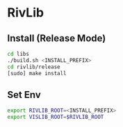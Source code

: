 # RivLib

## Install (Release Mode)

```bash
cd libs
./build.sh <INSTALL_PREFIX>
cd rivlib/release
[sudo] make install
```

## Set Env

```bash
export RIVLIB_ROOT=<INSTALL_PREFIX>
export VISLIB_ROOT=$RIVLIB_ROOT
```
